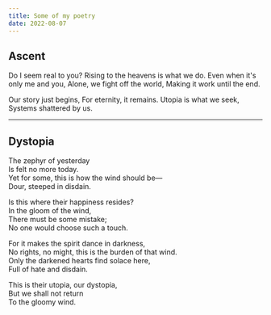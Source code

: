 ```yaml
---
title: Some of my poetry
date: 2022-08-07
---
```



## Ascent
Do I seem real to you?
Rising to the heavens is what we do.
Even when it's only me and you,
Alone, we fight off the world,
Making it work until the end.

Our story just begins,
For eternity, it remains.
Utopia is what we seek,
Systems shattered by us.

----
## Dystopia
The zephyr of yesterday  
Is felt no more today.  
Yet for some, this is how the wind should be—  
Dour, steeped in disdain.  

Is this where their happiness resides?  
In the gloom of the wind,  
There must be some mistake;  
No one would choose such a touch.  

For it makes the spirit dance in darkness,  
No rights, no might, this is the burden of that wind.  
Only the darkened hearts find solace here,  
Full of hate and disdain.  

This is their utopia, our dystopia,  
But we shall not return  
To the gloomy wind. 
